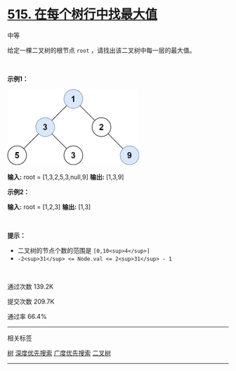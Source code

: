 # [515\. 在每个树行中找最大值](https://leetcode.cn/problems/find-largest-value-in-each-tree-row/)

中等

给定一棵二叉树的根节点 `root` ，请找出该二叉树中每一层的最大值。

&nbsp;

**示例1：**

<img width="300" height="172" src="515_1.png"/>

**输入:** root = \[1,3,2,5,3,null,9\]
**输出:** \[1,3,9\]

**示例2：**

**输入:** root = \[1,2,3\]
**输出:** \[1,3\]

&nbsp;

**提示：**

- 二叉树的节点个数的范围是 `[0,10<sup>4</sup>]`
- `-2<sup>31</sup> <= Node.val <= 2<sup>31</sup> - 1`

&nbsp;

通过次数 139.2K

提交次数 209.7K

通过率 66.4%

* * *

相关标签

[树](https://leetcode.cn/tag/tree/)
[深度优先搜索](https://leetcode.cn/tag/depth-first-search/)
[广度优先搜索](https://leetcode.cn/tag/breadth-first-search/)
[二叉树](https://leetcode.cn/tag/binary-tree/)

* * *